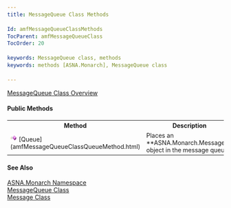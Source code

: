 ```yaml
---
title: MessageQueue Class Methods

Id: amfMessageQueueClassMethods
TocParent: amfMessageQueueClass
TocOrder: 20

keywords: MessageQueue class, methods
keywords: methods [ASNA.Monarch], MessageQueue class

---
```


[MessageQueue Class Overview](amfMessageQueueClass.html) 

#### Public Methods
<table class="mytable" cellspacing="0" cellpadding="4" width="60%">
          <colgroup>
            <col width="15%" />
            <col width="70%" />
          </colgroup>
          <tr>
            <th>Method</th>
            <th>Description</th>
          </tr>
          <tr>
            <td><img height="16" alt="public method" src="Images/Methods.bmp" width="16" border="0" />
              [Queue](amfMessageQueueClassQueueMethod.html)
            </td>
            <td>Places an 
 **ASNA.Monarch.Message**  object in the
          message queue.</td>
          </tr>
</table>

#### See Also
[ASNA.Monarch Namespace](amfMonarchNamespace.html) <br /> [MessageQueue Class](amfMessageQueueClass.html) <br />[Message Class](amfMessageClass.html) 
